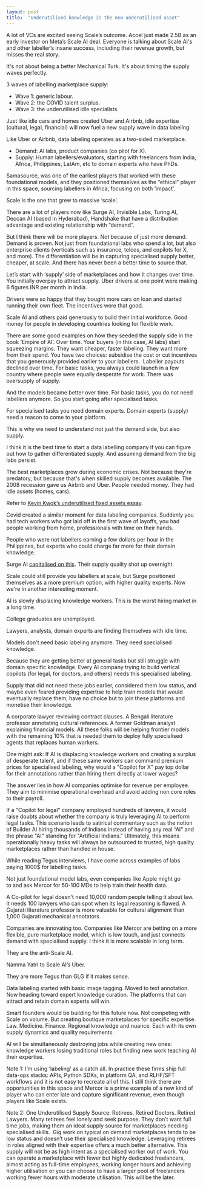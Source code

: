 ```yaml
---
layout: post
title:  "Underutilised knowledge is the new underutilised asset"
---
```


A lot of VCs are excited seeing Scale’s outcome. Accel just made 2.5B as an early investor on Meta’s Scale AI deal.
Everyone is talking about Scale AI's and other labeller’s insane success, including their revenue growth, but misses the real story.

It's not about being a better Mechanical Turk. It's about timing the supply waves perfectly.

3 waves of labelling marketplace supply:
- Wave 1: generic labour. 
- Wave 2: the COVID talent surplus.
- Wave 3: the underutilised idle specialists.

Just like idle cars and homes created Uber and Airbnb, idle expertise (cultural, legal, financial) will now fuel a new supply wave in data labeling.

Like Uber or Airbnb, data labeling operates as a two-sided marketplace.
- Demand: AI labs, product companies (co pilot for X).
- Supply: Human labellers/evaluators, starting with freelancers from India, Africa, Philippines, LatAm, etc to domain experts who have PhDs.

Samasource, was one of the earliest players that worked with these foundational models, and they positioned themselves as the “ethical” player in this space, sourcing labellers in Africa, focusing on both ‘impact’.

Scale is the one that grew to massive ‘scale’.

There are a lot of players now like Surge AI, Invisible Labs, Turing AI, Deccan AI (based in Hyderabad), Handshake that have a distribution advantage and existing relationship with “demand”.

But I think there will be more players. Not because of just more demand. Demand is proven. Not just from foundational labs who spend a lot, but also enterprise clients (verticals such as insurance, telcos, and copilots for X, and more).
The differentiation will be in capturing specialised supply better, cheaper, at scale. And there has never been a better time to source that.

Let’s start with ‘supply’ side of marketplaces and how it changes over time.
You initially overpay to attract supply. Uber drivers at one point were making 6 figures INR per month in India.

Drivers were so happy that they bought more cars on loan and started running their own fleet. The incentives were that good.

Scale AI and others paid generously to build their initial workforce. Good money for people in developing countries looking for flexible work.

There are some good examples on how they seeded the supply side in the book ‘Empire of AI’.
Over time. Your buyers (in this case, AI labs) start squeezing margins. They want cheaper, faster labeling. They want more from their spend. You have two choices: subsidise the cost or cut incentives that you generously provided earlier to your labellers. 
Labeller payouts declined over time. For basic tasks, you always could launch in a few country where people were equally desperate for work. There was oversupply of supply.

And the models became better over time. For basic tasks, you do not need labellers anymore.
So you start going after specialised tasks.

For specialised tasks you need domain experts.
Domain experts (supply) need a reason to come to your platform.

This is why we need to understand not just the demand side, but also supply.

I think it is the best time to start a data labelling company if you can figure out how to gather differentiated supply. And assuming demand from the big labs persist.

The best marketplaces grow during economic crises. Not because they're predatory, but because that's when skilled supply becomes available. The 2008 recession gave us Airbnb and Uber. People needed money. They had idle assets (homes, cars).

Refer to [Kevin Kwok’s underutilised fixed assets essay](https://kwokchain.com/2020/01/23/underutilized-fixed-assets/).

Covid created a similar moment for data labeling companies. Suddenly you had tech workers who got laid off in the first wave of layoffs, you had people working from home, professionals with time on their hands.

People who were not labellers earning a few dollars per hour in the Philippines, but experts who could charge far more for their domain knowledge.

Surge AI [capitalised on this](https://medium.com/@echen/surge-ai-a-modern-data-labeling-platform-for-nlp-d7045a1cb239). Their supply quality shot up overnight.

Scale could still provide you labellers at scale, but Surge positioned themselves as a more premium option, with higher quality experts.
Now we're in another interesting moment.

AI is slowly displacing knowledge workers.
This is the worst hiring market in a long time.

College graduates are unemployed.

Lawyers, analysts, domain experts are finding themselves with idle time.

Models don't need basic labeling anymore. They need specialised knowledge.

Because they are getting better at general tasks but still struggle with domain specific knowledge. Every AI company trying to build vertical copilots (for legal, for doctors, and others) needs this specialised labeling.

Supply that did not need these jobs earlier, considered them low status, and maybe even feared providing expertise to help train models that would eventually replace them, have no choice but to join these platforms and monetise their knowledge.

A corporate lawyer reviewing contract clauses. A Bengali literature professor annotating cultural references. A former Goldman analyst explaining financial models. All these folks will be helping frontier models with the remaining 10% that is needed them to deploy fully specialised agents that replaces human workers.

One might ask: If AI is displacing knowledge workers and creating a surplus of desperate talent, and if these same workers can command premium prices for specialised labeling, why would a "Copilot for X" pay top dollar for their annotations rather than hiring them directly at lower wages?

The answer lies in how AI companies optimise for revenue per employee. They aim to minimise operational overhead and avoid adding non core roles to their payroll.

If a "Copilot for legal" company employed hundreds of lawyers, it would raise doubts about whether the company is truly leveraging AI to perform legal tasks. This scenario leads to satirical commentary such as the notion of Builder AI hiring thousands of Indians instead of having any real “AI” and the phrase "AI" standing for "Artificial Indians." Ultimately, this means operationally heavy tasks will always be outsourced to trusted, high quality marketplaces rather than handled in house.

While reading Tegus interviews, I have come across examples of labs paying 1000$ for labelling tasks.

Not just foundational model labs, even companies like Apple might go to and ask Mercor for 50-100 MDs to help train their health data.

A Co-pilot for legal doesn't need 10,000 random people telling it about law. It needs 100 lawyers who can spot when its legal reasoning is flawed. A Gujarati literature professor is more valuable for cultural alignment than 1,000 Gujarati mechanical annotators. 

Companies are innovating too. Companies like Mercor are betting on a more flexible, pure marketplace model, which is low touch, and just connects demand with specialised supply. I think it is more scalable in long term.

They are the anti-Scale AI.

Namma Yatri to Scale AI’s Uber.

They are more Tegus than GLG if it makes sense.

Data labeling started with basic image tagging. Moved to text annotation. Now heading toward expert knowledge curation. The platforms that can attract and retain domain experts will win.

Smart founders would be building for this future now. Not competing with Scale on volume. But creating boutique marketplaces for specific expertise. Law. Medicine. Finance. Regional knowledge and nuance. Each with its own supply dynamics and quality requirements.

AI will be simultaneously destroying jobs while creating new ones: knowledge workers losing traditional roles but finding new work teaching AI their expertise.

Note 1: I’m using ‘labeling’ as a catch all. In practice these firms ship full data-ops stacks: APIs, Python SDKs, in platform QA, and RLHF/SFT workflows and it is not easy to recreate all of this. I still think there are opportunities in this space and Mercor is a prime example of a new kind of player who can enter late and capture significant revenue, even though players like Scale exists.

Note 2: One Underutilised Supply Source: Retirees. Retired Doctors. Retired Lawyers. Many retirees feel lonely and seek purpose. They don’t want full time jobs, making them an ideal supply source for marketplaces needing specialised skills.  Gig work on typical on demand marketplaces tends to be low status and doesn’t use their specialised knowledge. Leveraging retirees in roles aligned with their expertise offers a much better alternative. This supply will not be as high intent as a specialised worker out of work. You can operate a marketplace with fewer but highly dedicated freelancers, almost acting as full-time employees, working longer hours and achieving higher utilisation or you can choose to have a larger pool of freelancers working fewer hours with moderate utilisation. This will be the later.
